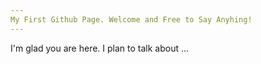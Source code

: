 ```yaml
---
My First Github Page. Welcome and Free to Say Anyhing!
---
```


I'm glad you are here. I plan to talk about ...
